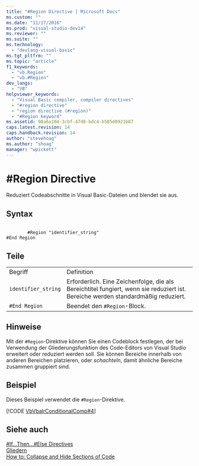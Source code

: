 ```yaml
---
title: "#Region Directive | Microsoft Docs"
ms.custom: ""
ms.date: "11/17/2016"
ms.prod: "visual-studio-dev14"
ms.reviewer: ""
ms.suite: ""
ms.technology: 
  - "devlang-visual-basic"
ms.tgt_pltfrm: ""
ms.topic: "article"
f1_keywords: 
  - "vb.Region"
  - "vb.#Region"
dev_langs: 
  - "VB"
helpviewer_keywords: 
  - "Visual Basic compiler, compiler directives"
  - "#region directive"
  - "region directive (#region)"
  - "#Region keyword"
ms.assetid: 90a6a104-3cbf-47d0-bdc4-b585d0921b87
caps.latest.revision: 14
caps.handback.revision: 14
author: "stevehoag"
ms.author: "shoag"
manager: "wpickett"
---
```

# #Region Directive
Reduziert Codeabschnitte in Visual Basic\-Dateien und blendet sie aus.  
  
## Syntax  
  
```  
  
        #Region "identifier_string"  
#End Region  
```  
  
## Teile  
  
|||  
|-|-|  
|Begriff|Definition|  
|`identifier_string`|Erforderlich.  Eine Zeichenfolge, die als Bereichtitel fungiert, wenn sie reduziert ist.  Bereiche werden standardmäßig reduziert.|  
|`#End Region`|Beendet den `#Region`\-Block.|  
  
## Hinweise  
 Mit der `#Region`\-Direktive können Sie einen Codeblock festlegen, der bei Verwendung der Gliederungsfunktion des Code\-Editors von Visual Studio erweitert oder reduziert werden soll.  Sie können Bereiche innerhalb von anderen Bereichen platzieren, oder *schachteln*, damit ähnliche Bereiche zusammen gruppiert sind.  
  
## Beispiel  
 Dieses Beispiel verwendet die `#Region`\-Direktive.  
  
 [!CODE [VbVbalrConditionalComp#4](../CodeSnippet/VS_Snippets_VBCSharp/VbVbalrConditionalComp#4)]  
  
## Siehe auch  
 [\#If...Then...\#Else Directives](../../../visual-basic/language-reference/directives/if-then-else-directives.md)   
 [Gliedern](/visual-studio/ide/outlining)   
 [How to: Collapse and Hide Sections of Code](../../../visual-basic/programming-guide/program-structure/how-to-collapse-and-hide-sections-of-code.md)